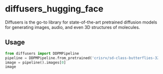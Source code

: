 # diffusers_hugging_face

Diffusers is the go-to library for state-of-the-art pretrained diffusion models for generating images, audio, and even 3D structures of molecules. 

## Usage

```python
from diffusers import DDPMPipeline
pipeline = DDPMPipeline.from_pretrained('crisrv/sd-class-butterflies-32px')
image = pipeline().images[0]
image
```
